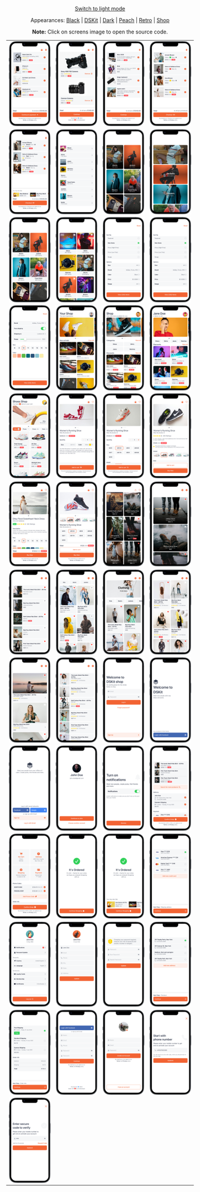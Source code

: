<p align='center'><a href="ScreensGallery_Orange_light.md">Switch to light mode</a></p>
<p align='center'>Appearances:
<a href="ScreensGallery_Black_dark.md">Black</a> | <a href="ScreensGallery_DSKit_dark.md">DSKit</a> | <a href="ScreensGallery_Dark_dark.md">Dark</a> | <a href="ScreensGallery_Peach_dark.md">Peach</a> | <a href="ScreensGallery_Retro_dark.md">Retro</a> | <a href="ScreensGallery_Shop_dark.md">Shop</a>
</p>
<p align='center'><b>Note:</b> Click on screens image to open the source code.</p>
<table style="border-collapse: collapse; border: none;">
<tr>
<td><a href="DSKitExplorer/Screens/./CartScreen1.Orange_dark.swift" target="_blank"><img src="Content/Screenshots/./CartScreen1.Orange_dark_screenshot_framed.png" class="img-fluid rounded work-image" alt="CartScreen1.Orange_dark_screenshot_framed.png"></a></td>
<td><a href="DSKitExplorer/Screens/./CartScreen2.Orange_dark.swift" target="_blank"><img src="Content/Screenshots/./CartScreen2.Orange_dark_screenshot_framed.png" class="img-fluid rounded work-image" alt="CartScreen2.Orange_dark_screenshot_framed.png"></a></td>
<td><a href="DSKitExplorer/Screens/./CartScreen3.Orange_dark.swift" target="_blank"><img src="Content/Screenshots/./CartScreen3.Orange_dark_screenshot_framed.png" class="img-fluid rounded work-image" alt="CartScreen3.Orange_dark_screenshot_framed.png"></a></td>
<td><a href="DSKitExplorer/Screens/./CartScreen4.Orange_dark.swift" target="_blank"><img src="Content/Screenshots/./CartScreen4.Orange_dark_screenshot_framed.png" class="img-fluid rounded work-image" alt="CartScreen4.Orange_dark_screenshot_framed.png"></a></td>
</tr>
<tr>
<td><a href="DSKitExplorer/Screens/./CartScreen5.Orange_dark.swift" target="_blank"><img src="Content/Screenshots/./CartScreen5.Orange_dark_screenshot_framed.png" class="img-fluid rounded work-image" alt="CartScreen5.Orange_dark_screenshot_framed.png"></a></td>
<td><a href="DSKitExplorer/Screens/./Categories1.Orange_dark.swift" target="_blank"><img src="Content/Screenshots/./Categories1.Orange_dark_screenshot_framed.png" class="img-fluid rounded work-image" alt="Categories1.Orange_dark_screenshot_framed.png"></a></td>
<td><a href="DSKitExplorer/Screens/./Categories2.Orange_dark.swift" target="_blank"><img src="Content/Screenshots/./Categories2.Orange_dark_screenshot_framed.png" class="img-fluid rounded work-image" alt="Categories2.Orange_dark_screenshot_framed.png"></a></td>
<td><a href="DSKitExplorer/Screens/./Categories3.Orange_dark.swift" target="_blank"><img src="Content/Screenshots/./Categories3.Orange_dark_screenshot_framed.png" class="img-fluid rounded work-image" alt="Categories3.Orange_dark_screenshot_framed.png"></a></td>
</tr>
<tr>
<td><a href="DSKitExplorer/Screens/./Categories4.Orange_dark.swift" target="_blank"><img src="Content/Screenshots/./Categories4.Orange_dark_screenshot_framed.png" class="img-fluid rounded work-image" alt="Categories4.Orange_dark_screenshot_framed.png"></a></td>
<td><a href="DSKitExplorer/Screens/./Categories5.Orange_dark.swift" target="_blank"><img src="Content/Screenshots/./Categories5.Orange_dark_screenshot_framed.png" class="img-fluid rounded work-image" alt="Categories5.Orange_dark_screenshot_framed.png"></a></td>
<td><a href="DSKitExplorer/Screens/./Filters1.Orange_dark.swift" target="_blank"><img src="Content/Screenshots/./Filters1.Orange_dark_screenshot_framed.png" class="img-fluid rounded work-image" alt="Filters1.Orange_dark_screenshot_framed.png"></a></td>
<td><a href="DSKitExplorer/Screens/./Filters2.Orange_dark.swift" target="_blank"><img src="Content/Screenshots/./Filters2.Orange_dark_screenshot_framed.png" class="img-fluid rounded work-image" alt="Filters2.Orange_dark_screenshot_framed.png"></a></td>
</tr>
<tr>
<td><a href="DSKitExplorer/Screens/./Filters3.Orange_dark.swift" target="_blank"><img src="Content/Screenshots/./Filters3.Orange_dark_screenshot_framed.png" class="img-fluid rounded work-image" alt="Filters3.Orange_dark_screenshot_framed.png"></a></td>
<td><a href="DSKitExplorer/Screens/./HomeScreen1.Orange_dark.swift" target="_blank"><img src="Content/Screenshots/./HomeScreen1.Orange_dark_screenshot_framed.png" class="img-fluid rounded work-image" alt="HomeScreen1.Orange_dark_screenshot_framed.png"></a></td>
<td><a href="DSKitExplorer/Screens/./HomeScreen2.Orange_dark.swift" target="_blank"><img src="Content/Screenshots/./HomeScreen2.Orange_dark_screenshot_framed.png" class="img-fluid rounded work-image" alt="HomeScreen2.Orange_dark_screenshot_framed.png"></a></td>
<td><a href="DSKitExplorer/Screens/./HomeScreen3.Orange_dark.swift" target="_blank"><img src="Content/Screenshots/./HomeScreen3.Orange_dark_screenshot_framed.png" class="img-fluid rounded work-image" alt="HomeScreen3.Orange_dark_screenshot_framed.png"></a></td>
</tr>
<tr>
<td><a href="DSKitExplorer/Screens/./HomeScreen4.Orange_dark.swift" target="_blank"><img src="Content/Screenshots/./HomeScreen4.Orange_dark_screenshot_framed.png" class="img-fluid rounded work-image" alt="HomeScreen4.Orange_dark_screenshot_framed.png"></a></td>
<td><a href="DSKitExplorer/Screens/./ItemDetails1.Orange_dark.swift" target="_blank"><img src="Content/Screenshots/./ItemDetails1.Orange_dark_screenshot_framed.png" class="img-fluid rounded work-image" alt="ItemDetails1.Orange_dark_screenshot_framed.png"></a></td>
<td><a href="DSKitExplorer/Screens/./ItemDetails2.Orange_dark.swift" target="_blank"><img src="Content/Screenshots/./ItemDetails2.Orange_dark_screenshot_framed.png" class="img-fluid rounded work-image" alt="ItemDetails2.Orange_dark_screenshot_framed.png"></a></td>
<td><a href="DSKitExplorer/Screens/./ItemDetails3.Orange_dark.swift" target="_blank"><img src="Content/Screenshots/./ItemDetails3.Orange_dark_screenshot_framed.png" class="img-fluid rounded work-image" alt="ItemDetails3.Orange_dark_screenshot_framed.png"></a></td>
</tr>
<tr>
<td><a href="DSKitExplorer/Screens/./ItemDetails4.Orange_dark.swift" target="_blank"><img src="Content/Screenshots/./ItemDetails4.Orange_dark_screenshot_framed.png" class="img-fluid rounded work-image" alt="ItemDetails4.Orange_dark_screenshot_framed.png"></a></td>
<td><a href="DSKitExplorer/Screens/./ItemDetails5.Orange_dark.swift" target="_blank"><img src="Content/Screenshots/./ItemDetails5.Orange_dark_screenshot_framed.png" class="img-fluid rounded work-image" alt="ItemDetails5.Orange_dark_screenshot_framed.png"></a></td>
<td><a href="DSKitExplorer/Screens/./Items1.Orange_dark.swift" target="_blank"><img src="Content/Screenshots/./Items1.Orange_dark_screenshot_framed.png" class="img-fluid rounded work-image" alt="Items1.Orange_dark_screenshot_framed.png"></a></td>
<td><a href="DSKitExplorer/Screens/./Items2.Orange_dark.swift" target="_blank"><img src="Content/Screenshots/./Items2.Orange_dark_screenshot_framed.png" class="img-fluid rounded work-image" alt="Items2.Orange_dark_screenshot_framed.png"></a></td>
</tr>
<tr>
<td><a href="DSKitExplorer/Screens/./Items3.Orange_dark.swift" target="_blank"><img src="Content/Screenshots/./Items3.Orange_dark_screenshot_framed.png" class="img-fluid rounded work-image" alt="Items3.Orange_dark_screenshot_framed.png"></a></td>
<td><a href="DSKitExplorer/Screens/./Items4.Orange_dark.swift" target="_blank"><img src="Content/Screenshots/./Items4.Orange_dark_screenshot_framed.png" class="img-fluid rounded work-image" alt="Items4.Orange_dark_screenshot_framed.png"></a></td>
<td><a href="DSKitExplorer/Screens/./Items5.Orange_dark.swift" target="_blank"><img src="Content/Screenshots/./Items5.Orange_dark_screenshot_framed.png" class="img-fluid rounded work-image" alt="Items5.Orange_dark_screenshot_framed.png"></a></td>
<td><a href="DSKitExplorer/Screens/./Items6.Orange_dark.swift" target="_blank"><img src="Content/Screenshots/./Items6.Orange_dark_screenshot_framed.png" class="img-fluid rounded work-image" alt="Items6.Orange_dark_screenshot_framed.png"></a></td>
</tr>
<tr>
<td><a href="DSKitExplorer/Screens/./Items7.Orange_dark.swift" target="_blank"><img src="Content/Screenshots/./Items7.Orange_dark_screenshot_framed.png" class="img-fluid rounded work-image" alt="Items7.Orange_dark_screenshot_framed.png"></a></td>
<td><a href="DSKitExplorer/Screens/./Items8.Orange_dark.swift" target="_blank"><img src="Content/Screenshots/./Items8.Orange_dark_screenshot_framed.png" class="img-fluid rounded work-image" alt="Items8.Orange_dark_screenshot_framed.png"></a></td>
<td><a href="DSKitExplorer/Screens/./LogInScreen1.Orange_dark.swift" target="_blank"><img src="Content/Screenshots/./LogInScreen1.Orange_dark_screenshot_framed.png" class="img-fluid rounded work-image" alt="LogInScreen1.Orange_dark_screenshot_framed.png"></a></td>
<td><a href="DSKitExplorer/Screens/./LogInScreen2.Orange_dark.swift" target="_blank"><img src="Content/Screenshots/./LogInScreen2.Orange_dark_screenshot_framed.png" class="img-fluid rounded work-image" alt="LogInScreen2.Orange_dark_screenshot_framed.png"></a></td>
</tr>
<tr>
<td><a href="DSKitExplorer/Screens/./LogInScreen3.Orange_dark.swift" target="_blank"><img src="Content/Screenshots/./LogInScreen3.Orange_dark_screenshot_framed.png" class="img-fluid rounded work-image" alt="LogInScreen3.Orange_dark_screenshot_framed.png"></a></td>
<td><a href="DSKitExplorer/Screens/./LogInScreen4.Orange_dark.swift" target="_blank"><img src="Content/Screenshots/./LogInScreen4.Orange_dark_screenshot_framed.png" class="img-fluid rounded work-image" alt="LogInScreen4.Orange_dark_screenshot_framed.png"></a></td>
<td><a href="DSKitExplorer/Screens/./NotificationsScreen1.Orange_dark.swift" target="_blank"><img src="Content/Screenshots/./NotificationsScreen1.Orange_dark_screenshot_framed.png" class="img-fluid rounded work-image" alt="NotificationsScreen1.Orange_dark_screenshot_framed.png"></a></td>
<td><a href="DSKitExplorer/Screens/./Order1.Orange_dark.swift" target="_blank"><img src="Content/Screenshots/./Order1.Orange_dark_screenshot_framed.png" class="img-fluid rounded work-image" alt="Order1.Orange_dark_screenshot_framed.png"></a></td>
</tr>
<tr>
<td><a href="DSKitExplorer/Screens/./Order2.Orange_dark.swift" target="_blank"><img src="Content/Screenshots/./Order2.Orange_dark_screenshot_framed.png" class="img-fluid rounded work-image" alt="Order2.Orange_dark_screenshot_framed.png"></a></td>
<td><a href="DSKitExplorer/Screens/./Order3.Orange_dark.swift" target="_blank"><img src="Content/Screenshots/./Order3.Orange_dark_screenshot_framed.png" class="img-fluid rounded work-image" alt="Order3.Orange_dark_screenshot_framed.png"></a></td>
<td><a href="DSKitExplorer/Screens/./Order4.Orange_dark.swift" target="_blank"><img src="Content/Screenshots/./Order4.Orange_dark_screenshot_framed.png" class="img-fluid rounded work-image" alt="Order4.Orange_dark_screenshot_framed.png"></a></td>
<td><a href="DSKitExplorer/Screens/./Payment1.Orange_dark.swift" target="_blank"><img src="Content/Screenshots/./Payment1.Orange_dark_screenshot_framed.png" class="img-fluid rounded work-image" alt="Payment1.Orange_dark_screenshot_framed.png"></a></td>
</tr>
<tr>
<td><a href="DSKitExplorer/Screens/./ProfileScreen1.Orange_dark.swift" target="_blank"><img src="Content/Screenshots/./ProfileScreen1.Orange_dark_screenshot_framed.png" class="img-fluid rounded work-image" alt="ProfileScreen1.Orange_dark_screenshot_framed.png"></a></td>
<td><a href="DSKitExplorer/Screens/./ProfileScreen2.Orange_dark.swift" target="_blank"><img src="Content/Screenshots/./ProfileScreen2.Orange_dark_screenshot_framed.png" class="img-fluid rounded work-image" alt="ProfileScreen2.Orange_dark_screenshot_framed.png"></a></td>
<td><a href="DSKitExplorer/Screens/./ProfileScreen3.Orange_dark.swift" target="_blank"><img src="Content/Screenshots/./ProfileScreen3.Orange_dark_screenshot_framed.png" class="img-fluid rounded work-image" alt="ProfileScreen3.Orange_dark_screenshot_framed.png"></a></td>
<td><a href="DSKitExplorer/Screens/./Shipping1.Orange_dark.swift" target="_blank"><img src="Content/Screenshots/./Shipping1.Orange_dark_screenshot_framed.png" class="img-fluid rounded work-image" alt="Shipping1.Orange_dark_screenshot_framed.png"></a></td>
</tr>
<tr>
<td><a href="DSKitExplorer/Screens/./Shipping2.Orange_dark.swift" target="_blank"><img src="Content/Screenshots/./Shipping2.Orange_dark_screenshot_framed.png" class="img-fluid rounded work-image" alt="Shipping2.Orange_dark_screenshot_framed.png"></a></td>
<td><a href="DSKitExplorer/Screens/./SignUpScreen1.Orange_dark.swift" target="_blank"><img src="Content/Screenshots/./SignUpScreen1.Orange_dark_screenshot_framed.png" class="img-fluid rounded work-image" alt="SignUpScreen1.Orange_dark_screenshot_framed.png"></a></td>
<td><a href="DSKitExplorer/Screens/./SignUpScreen2.Orange_dark.swift" target="_blank"><img src="Content/Screenshots/./SignUpScreen2.Orange_dark_screenshot_framed.png" class="img-fluid rounded work-image" alt="SignUpScreen2.Orange_dark_screenshot_framed.png"></a></td>
<td><a href="DSKitExplorer/Screens/./SignUpScreen3.Orange_dark.swift" target="_blank"><img src="Content/Screenshots/./SignUpScreen3.Orange_dark_screenshot_framed.png" class="img-fluid rounded work-image" alt="SignUpScreen3.Orange_dark_screenshot_framed.png"></a></td>
</tr>
<tr>
<td><a href="DSKitExplorer/Screens/./SignUpScreen4.Orange_dark.swift" target="_blank"><img src="Content/Screenshots/./SignUpScreen4.Orange_dark_screenshot_framed.png" class="img-fluid rounded work-image" alt="SignUpScreen4.Orange_dark_screenshot_framed.png"></a></td>
</tr>
</table>
